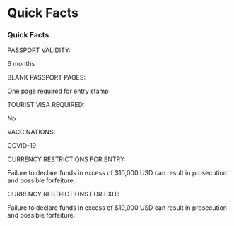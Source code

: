 # Quick Facts

### Quick Facts

PASSPORT VALIDITY:

6 months

BLANK PASSPORT PAGES:

One page required for entry stamp

TOURIST VISA REQUIRED:

No

VACCINATIONS:

COVID-19

CURRENCY RESTRICTIONS FOR ENTRY:

Failure to declare funds in excess of $10,000 USD can result in prosecution and possible forfeiture.

CURRENCY RESTRICTIONS FOR EXIT:

Failure to declare funds in excess of $10,000 USD can result in prosecution and possible forfeiture.
